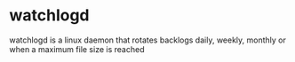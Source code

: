 # watchlogd
watchlogd is a linux daemon that rotates backlogs daily, weekly, monthly or when a maximum file size is  reached
